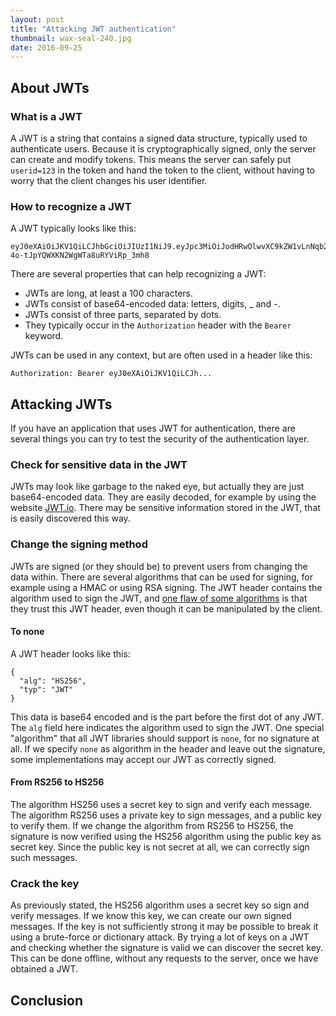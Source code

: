 ```yaml
---
layout: post
title: "Attacking JWT authentication"
thumbnail: wax-seal-240.jpg
date: 2016-09-25
---
```


## About JWTs

### What is a JWT

A JWT is a string that contains a signed data structure, typically used to authenticate users. Because it is cryptographically signed, only the server can create and modify tokens. This means the server can safely put `userid=123` in the token and hand the token to the client, without having to worry that the client changes his user identifier.

### How to recognize a JWT

A JWT typically looks like this:

    eyJ0eXAiOiJKV1QiLCJhbGciOiJIUzI1NiJ9.eyJpc3MiOiJodHRwOlwvXC9kZW1vLnNqb2VyZGxhbmdrZW1wZXIubmxcLyIsImlhdCI6MTQ3NDM1NzIzMywiZXhwIjoxNDc0MzU3MzUzLCJkYXRhIjp7ImhlbGxvIjoid29ybGQifX0.HAveF7AqeKj-4o-tJpYQWXKN2WgWTa8uRYViRp_3mh8

There are several properties that can help recognizing a JWT:

* JWTs are long, at least a 100 characters.
* JWTs consist of base64-encoded data: letters, digits, _ and -.
* JWTs consist of three parts, separated by dots.
* They typically occur in the `Authorization` header with the `Bearer` keyword.

JWTs can be used in any context, but are often used in a header like this:

    Authorization: Bearer eyJ0eXAiOiJKV1QiLCJh...

## Attacking JWTs

If you have an application that uses JWT for authentication, there are several things you can try to test the security of the authentication layer.

### Check for sensitive data in the JWT

JWTs may look like garbage to the naked eye, but actually they are just base64-encoded data. They are easily decoded, for example by using the website [JWT.io](https://jwt.io/). There may be sensitive information stored in the JWT, that is easily discovered this way.

### Change the signing method

JWTs are signed (or they should be) to prevent users from changing the data within. There are several algorithms that can be used for signing, for example using a HMAC or using RSA signing. The JWT header contains the algorithm used to sign the JWT, and [one flaw of some algorithms](https://auth0.com/blog/critical-vulnerabilities-in-json-web-token-libraries/) is that they trust this JWT header, even though it can be manipulated by the client.

#### To none

A JWT header looks like this:

    {
      "alg": "HS256",
      "typ": "JWT"
    }

This data is base64 encoded and is the part before the first dot of any JWT. The `alg` field here indicates the algorithm used to sign the JWT. One special "algorithm" that all JWT libraries should support is `none`, for no signature at all. If we specify `none` as algorithm in the header and leave out the signature, some implementations may accept our JWT as correctly signed.

#### From RS256 to HS256

The algorithm HS256 uses a secret key to sign and verify each message. The algorithm RS256 uses a private key to sign messages, and a public key to verify them. If we change the algorithm from RS256 to HS256, the signature is now verified using the HS256 algorithm using the public key as secret key. Since the public key is not secret at all, we can correctly sign such messages. 

### Crack the key

As previously stated, the HS256 algorithm uses a secret key so sign and verify messages. If we know this key, we can create our own signed messages. If the key is not sufficiently strong it may be possible to break it using a brute-force or dictionary attack. By trying a lot of keys on a JWT and checking whether the signature is valid we can discover the secret key. This can be done offline, without any requests to the server, once we have obtained a JWT.

## Conclusion


